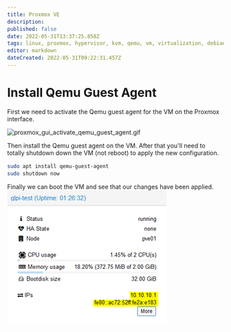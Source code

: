 ```yaml
---
title: Proxmox VE
description: 
published: false
date: 2022-05-31T13:37:25.858Z
tags: linux, proxmox, hypervisor, kvm, qemu, vm, virtualization, debian, windows, pve
editor: markdown
dateCreated: 2022-05-31T09:22:31.457Z
---
```


# Install Qemu Guest Agent
First we need to activate the Qemu guest agent for the VM on the Proxmox interface.

![proxmox_gui_activate_qemu_guest_agent.gif](/asset_guest/proxmox_gui_activate_qemu_guest_agent.gif)

Then install the Qemu guest agent on the VM.
After that you'll need to totally shutdown down the VM (not reboot) to apply the new configuration.
```bash
sudo apt install qemu-guest-agent
sudo shutdown now
```

Finally we can boot the VM and see that our changes have been applied.
![proxmox_qemu_guest_agent.png](/asset_guest/proxmox_qemu_guest_agent.png)